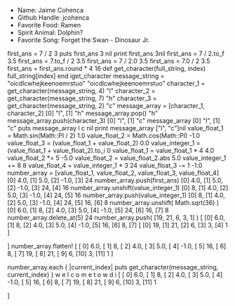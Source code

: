 - Name: Jaime Cohenca
- Github Handle: jcohenca
- Favorite Food: Ramen
- Spirit Animal: Dolphin?
- Favorite Song: Forget the Swan - Dinosaur Jr. 


first_ans = 7 / 2 
	3
puts first_ans
	3
	nil
print first_ans
	3nil
first_ans = 7 / 2.to_f
	3.5
first_ans = 7.to_f / 2
	3.5
first_ans = 7 / 2.0
	3.5
first_ans = 7.0 / 2
	3.5
first_ans = first_ans.round * 4
	16
def get_character(full_string, index)
full_string[index]
end
	iget_character
message_string = "oicdlcwhejkeenoemrstuo"
	"oicdlcwhejkeenoemrstuo"
character_1 = get_character(message_string, 4)
	"l"
character_2 = get_character(message_string, 7)
	"h"
character_3 = get_character(message_string, 2)
	"c"
message_array = [character_1, character_2]
  	[0] "l",
    [1] "h"
message_array.pop()
	"h"
message_array.push(character_3)
 	[0] "l",
    [1] "c"
message_array
	[0] "l",
    [1] "c"
puts message_array
	l
	c
	nil
print message_array
	["l", "c”]nil
value_float_1 = Math.sin(Math::PI / 2)
	1.0
value_float_2 = Math.cos(Math::PI)
	-1.0
value_float_3 = (value_float_1 + value_float_2)
	0.0
value_integer_1 = (value_float_1 + value_float_2).to_i
	0
value_float_1 = value_float_1 * 4
	4.0
value_float_2 *= 5
	-5.0
value_float_2 = value_float_2.abs
	5.0
value_integer_1 += 8
	8
value_float_4 = value_integer_1 * 3
	24
value_float_3 -= 1
	-1.0
number_array = [value_float_1, value_float_2, value_float_3, value_float_4]
    [0] 4.0,
    [1] 5.0,
    [2] -1.0,
    [3] 24
number_array.push(first_ans)
    [0] 4.0,
    [1] 5.0,
    [2] -1.0,
    [3] 24,
    [4] 16
number_array.unshift(value_integer_1)
    [0] 8,
    [1] 4.0,
    [2] 5.0,
    [3] -1.0,
    [4] 24,
    [5] 16
 number_array.push(value_integer_1)
    [0] 8,
    [1] 4.0,
    [2] 5.0,
    [3] -1.0,
    [4] 24,
    [5] 16,
    [6] 8
number_array.unshift( Math.sqrt(36) )
    [0] 6.0,
    [1] 8,
    [2] 4.0,
    [3] 5.0,
    [4] -1.0,
    [5] 24,
    [6] 16,
    [7] 8
number_array.delete_at(5)
	24
number_array.push( [19, 21, 6, 3, 1] )
[
    [0] 6.0,
    [1] 8,
    [2] 4.0,
    [3] 5.0,
    [4] -1.0,
    [5] 16,
    [6] 8,
    [7] [
    [0] 19,
    [1] 21,
    [2] 6,
    [3] 3,
	[4] 1
    ]

]
number_array.flatten!
[
	[ 0] 6.0,
    [ 1] 8,
    [ 2] 4.0,
    [ 3] 5.0,
    [ 4] -1.0,
    [ 5] 16,
    [ 6] 8,
    [ 7] 19,
    [ 8] 21,
    [ 9] 6,
    [10] 3,
    [11] 1
]

number_array.each { |current_index| puts get_character(message_string, current_index) }
	w
	e
	l
	c
	o
	m
	e
	t
	o
	w
	d
	i
	[
    [ 0] 6.0,
    [ 1] 8,
    [ 2] 4.0,
    [ 3] 5.0,
    [ 4] -1.0,
    [ 5] 16,
    [ 6] 8,
    [ 7] 19,
    [ 8] 21,
    [ 9] 6,
    [10] 3,
    [11] 1

]


